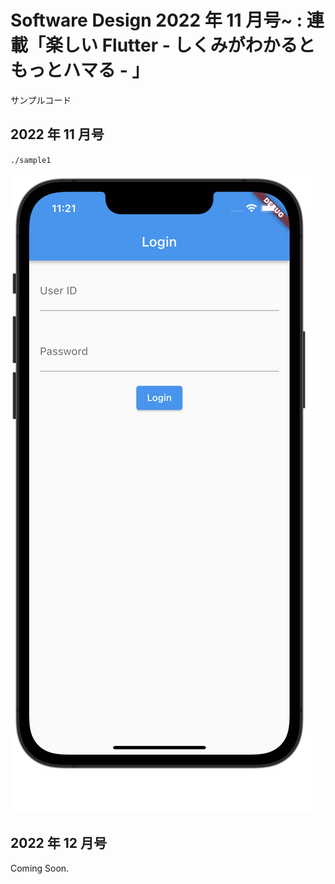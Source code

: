 # Software Design 2022 年 11 月号~ : 連載「楽しい Flutter - しくみがわかるともっとハマる - 」

サンプルコード

## 2022 年 11 月号

`./sample1`

![](./assets/sample1.png)

## 2022 年 12 月号

Coming Soon.
